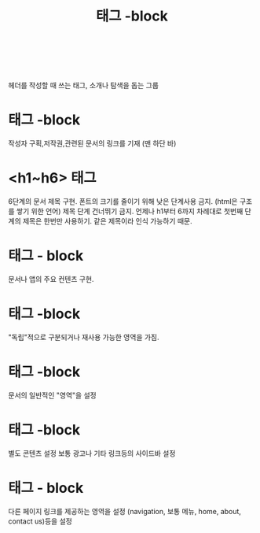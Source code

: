 # <header> 태그 -block
헤더를 작성할 때 쓰는 태그, 소개나 탐색을 돕는 그룹

# <footer> 태그 -block
작성자 구획,저작권,관련된 문서의 링크를 기재 (맨 하단 바)

# <h1~h6> 태그 
6단계의 문서 제목 구현.
폰트의 크기를 줄이기 위해 낮은 단계사용 금지. (html은  구조를 쌓기 위한 언어)
제목 단계 건너뛰기 금지. 언제나 h1부터 6까지 차례대로
첫번째 단계의 제목은 한번만 사용하기. 같은 제목이라 인식 가능하기 때문.

# <main> 태그 - block
문서나 앱의 주요 컨텐츠 구현.

# <article> 태그 -block
"독립"적으로 구분되거나 재사용 가능한 영역을 가짐.
<!-- article > section > div 순으로 의미부여 -->

# <section> 태그 -block
문서의 일반적인 "영역"을 설정

# <aside> 태그 -block
별도 콘텐츠 설정
보통 광고나 기타 링크등의 사이드바 설정

# <nav> 태그 - block
다른 페이지 링크를 제공하는 영역을 설정
(navigation, 보통 메뉴, home, about, contact us)등을 설정





